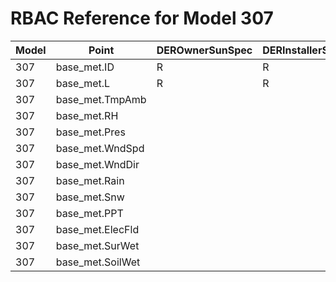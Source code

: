 # RBAC Reference for Model 307

| Model | Point | DEROwnerSunSpec | DERInstallerSunSpec | DERVendorSunSpec | ServiceProviderSunSpec | GridOperatorSunSpec |
|-------|-------|------------------|---------------------|------------------|------------------------|---------------------|
| 307 | base_met.ID | R | R | R | R | R |
| 307 | base_met.L | R | R | R | R | R |
| 307 | base_met.TmpAmb |  |  |  |  |  |
| 307 | base_met.RH |  |  |  |  |  |
| 307 | base_met.Pres |  |  |  |  |  |
| 307 | base_met.WndSpd |  |  |  |  |  |
| 307 | base_met.WndDir |  |  |  |  |  |
| 307 | base_met.Rain |  |  |  |  |  |
| 307 | base_met.Snw |  |  |  |  |  |
| 307 | base_met.PPT |  |  |  |  |  |
| 307 | base_met.ElecFld |  |  |  |  |  |
| 307 | base_met.SurWet |  |  |  |  |  |
| 307 | base_met.SoilWet |  |  |  |  |  |
